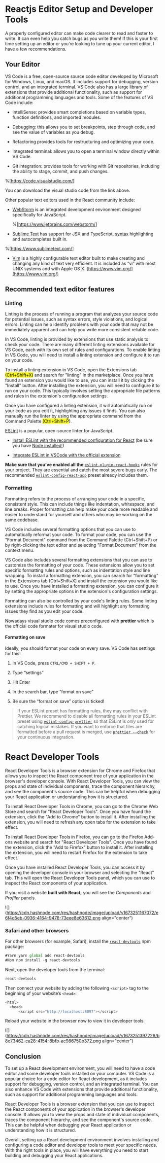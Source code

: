 # Reactjs Editor Setup and Developer Tools

A properly configured editor can make code clearer to read and faster to write. It can even help you catch bugs as you write them! If this is your first time setting up an editor or you’re looking to tune up your current editor, I have a few recommendations.

## Your Editor

VS Code is a free, open-source source code editor developed by Microsoft for Windows, Linux, and macOS. It includes support for debugging, version control, and an integrated terminal. VS Code also has a large library of extensions that provide additional functionality, such as support for additional programming languages and tools. Some of the features of VS Code include:

* IntelliSense: provides smart completions based on variable types, function definitions, and imported modules.
    
* Debugging: this allows you to set breakpoints, step through code, and see the value of variables as you debug.
    
* Refactoring provides tools for restructuring and optimizing your code.
    
* Integrated terminal: allows you to open a terminal window directly within VS Code.
    
* Git integration: provides tools for working with Git repositories, including the ability to stage, commit, and push changes.
    

%[https://code.visualstudio.com/] 

You can download the visual studio code from the link above.

Other popular text editors used in the React community include:

* [WebStorm](https://www.jetbrains.com/webstorm/) is an integrated development environment designed specifically for JavaScript.
    
    %[https://www.jetbrains.com/webstorm/] 
    
* [Sublime Text](https://www.sublimetext.com/) has support for JSX and TypeScript, [syntax](https://stackoverflow.com/a/70960574/458193) highlighting and autocompletes built in.
    

%[https://www.sublimetext.com/] 

* [Vim](https://www.vim.org/) is a highly configurable text editor built to make creating and changing any kind of text very efficient. It is included as “vi” with most UNIX systems and with Apple OS X. [https://www.vim.org/](https://www.vim.org/)
    

## **Recommended text editor features**

### **Linting**

Linting is the process of running a program that analyzes your source code for potential issues, such as syntax errors, style violations, and logical errors. Linting can help identify problems with your code that may not be immediately apparent and can help you write more consistent reliable code.

In VS Code, linting is provided by extensions that use static analysis to check your code. There are many different linting extensions available for VS Code, each with its own set of rules and configurations. To enable linting in VS Code, you will need to install a linting extension and configure it to run on your code.

To install a linting extension in VS Code, open the Extensions tab <mark>(Ctrl+Shift+X)</mark> and search for "linting" in the marketplace. Once you have found an extension you would like to use, you can install it by clicking the "Install" button. After installing the extension, you will need to configure it to run on your code. This typically involves setting the appropriate file patterns and rules in the extension's configuration settings.

Once you have configured a linting extension, it will automatically run on your code as you edit it, highlighting any issues it finds. You can also manually run the linter by using the appropriate command from the Command Palette <mark>(Ctrl+Shift+P</mark>).

[ESLint](https://eslint.org/) is a popular, open-source linter for JavaScript.

* [Install ESLint with the recommended configuration for React](https://www.npmjs.com/package/eslint-config-react-app) (be sure you have [Node installed!](https://nodejs.org/en/download/current/))
    
* [Integrate ESLint in VSCode with the official extension](https://marketplace.visualstudio.com/items?itemName=dbaeumer.vscode-eslint)
    

**Make sure that you’ve enabled all the** [`eslint-plugin-react-hooks`](https://www.npmjs.com/package/eslint-plugin-react-hooks) rules for your project. They are essential and catch the most severe bugs early. The recommended [`eslint-config-react-app`](https://www.npmjs.com/package/eslint-config-react-app) preset already includes them.

### **Formatting**

Formatting refers to the process of arranging your code in a specific, consistent style. This can include things like indentation, whitespace, and line breaks. Proper formatting can help make your code more readable and easier to understand for yourself and others who may be working on the same codebase.

VS Code includes several formatting options that you can use to automatically reformat your code. To format your code, you can use the "Format Document" command from the Command Palette (Ctrl+Shift+P) or by right-clicking the text editor and selecting "Format Document" from the context menu.

VS Code also includes several formatting extensions that you can use to customize the formatting of your code. These extensions allow you to set specific formatting rules and options, such as indentation style and line wrapping. To install a formatting extension, you can search for "formatting" in the Extensions tab (Ctrl+Shift+X) and install the extension you would like to use. Once you have installed a formatting extension, you can configure it by setting the appropriate options in the extension's configuration settings.

Formatting can also be controlled by your code's linting rules. Some linting extensions include rules for formatting and will highlight any formatting issues they find as you edit your code.

Nowadays visual studio code comes preconfigured with **prettier** which is the official code formater for visual studio code.

#### **Formatting on save**

Ideally, you should format your code on every save. VS Code has settings for this!

1. In VS Code, press `CTRL/CMD + SHIFT + P`.
    
2. Type “settings”
    
3. Hit Enter
    
4. In the search bar, type “format on save”
    
5. Be sure the “format on save” option is ticked!
    

> If your ESLint preset has formatting rules, they may conflict with Prettier. We recommend to disable all formatting rules in your ESLint preset using [`eslint-config-prettier`](https://github.com/prettier/eslint-config-prettier) so that ESLint is *only* used for catching logical mistakes. If you want to enforce that files are formatted before a pull request is merged, use [`prettier --check`](https://prettier.io/docs/en/cli.html#--check) for your continuous integration.

# **React Developer Tools**

React Developer Tools is a browser extension for Chrome and Firefox that allows you to inspect the React component tree of your application in the browser's developer console. With React Developer Tools, you can view the props and state of individual components, trace the component hierarchy, and see the component's source code. This can be helpful when debugging your React application or understanding how it is structured.

To install React Developer Tools in Chrome, you can go to the Chrome Web Store and search for "React Developer Tools". Once you have found the extension, click the "Add to Chrome" button to install it. After installing the extension, you will need to refresh any open tabs for the extension to take effect.

To install React Developer Tools in Firefox, you can go to the Firefox Add-ons website and search for "React Developer Tools". Once you have found the extension, click the "Add to Firefox" button to install it. After installing the extension, you will need to restart Firefox for the extension to take effect.

Once you have installed React Developer Tools, you can access it by opening the developer console in your browser and selecting the "React" tab. This will open the React Developer Tools panel, which you can use to inspect the React components of your application.

If you visit a website **built with React,** you will see the *Components* and *Profiler* panels.

![](https://cdn.hashnode.com/res/hashnode/image/upload/v1673251167072/e6f4d5eb-0936-4164-9478-73eee8e63612.png align="center")

### **Safari and other browsers**

For other browsers (for example, Safari), install the [`react-devtools`](https://www.npmjs.com/package/react-devtools) npm package:

```javascript
#Yarn yarn global add react-devtools 
#Npm npm install -g react-devtools
```

Next, open the developer tools from the terminal:

```javascript
react-devtools
```

Then connect your website by adding the following `<script>` tag to the beginning of your website’s `<head>`:

```javascript
<html>
  <head>    
      <script src="http://localhost:8097"></script>
```

Reload your website in the browser now to view it in developer tools.

![](https://cdn.hashnode.com/res/hashnode/image/upload/v1673251397229/b8e73462-ca28-4154-8bfb-ac986750b372.png align="center")

## Conclusion

To set up a React development environment, you will need to have a code editor and some developer tools installed on your computer. VS Code is a popular choice for a code editor for React development, as it includes support for debugging, version control, and an integrated terminal. You can also enhance VS Code with extensions that provide additional functionality, such as support for additional programming languages and tools.

React Developer Tools is a browser extension that you can use to inspect the React components of your application in the browser's developer console. It allows you to view the props and state of individual components, traces the component hierarchy, and see the component's source code. This can be helpful when debugging your React application or understanding how it is structured.

Overall, setting up a React development environment involves installing and configuring a code editor and developer tools to meet your specific needs. With the right tools in place, you will have everything you need to start building and debugging your React applications.